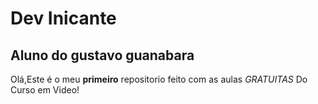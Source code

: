 # Dev Inicante
## Aluno do gustavo guanabara

Olá,Este é o meu **primeiro** repositorio feito com as aulas *GRATUITAS* Do Curso em Video!
